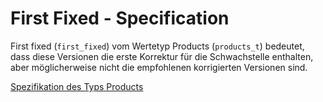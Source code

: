 # First Fixed - Specification

First fixed (`first_fixed`) vom Wertetyp Products (`products_t`) bedeutet, dass diese Versionen die erste Korrektur für die Schwachstelle enthalten, aber möglicherweise nicht die empfohlenen korrigierten Versionen sind.

[Spezifikation des Typs Products](types/products-spec.de.md)
